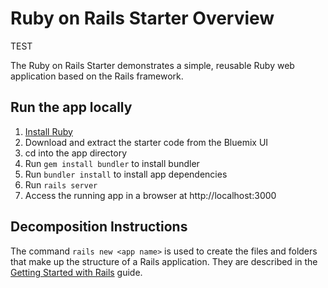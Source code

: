 # Ruby on Rails Starter Overview

TEST

The Ruby on Rails Starter demonstrates a simple, reusable Ruby web application based on the Rails framework.

## Run the app locally

1. [Install Ruby][]
2. Download and extract the starter code from the Bluemix UI
3. cd into the app directory
4. Run `gem install bundler` to install bundler
5. Run `bundler install` to install app dependencies
6. Run `rails server`
7. Access the running app in a browser at http://localhost:3000

## Decomposition Instructions

The command `rails new <app name>` is used to create the files and folders that make up the structure of a Rails application. They are described in the [Getting Started with Rails][] guide.

[Install Ruby]: https://www.ruby-lang.org/en/documentation/installation
[Getting Started with Rails]: http://guides.rubyonrails.org/v3.2.8/getting_started.html#creating-the-blog-application
